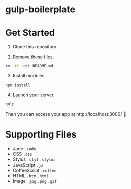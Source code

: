 gulp-boilerplate
================

# Get Started
1. Clone this repository.

2. Remove these files.
  ```bash
rm -rf .git README.md
  ```

3. Install modules.
  ```bash
npm install
  ```

4. Launch your server.
  ```bash
gulp
  ```

Then you can access your app at http://localhost:3000/ :beer:

# Supporting Files
- Jade `.jade`
- CSS `.css`
- Stylus `.styl` `.stylus`
- JavaScript `.js`
- CoffeeScript `.coffee`
- HTML `.htm` `.html`
- Image `.jpg` `.png` `.gif`
